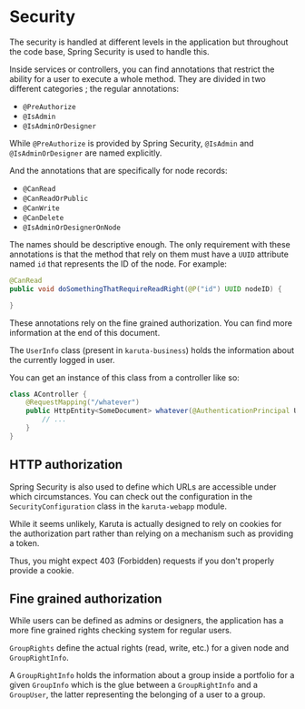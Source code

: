 # Security

The security is handled at different levels in the application but
throughout the code base, Spring Security is used to handle this.

Inside services or controllers, you can find annotations that
restrict the ability for a user to execute a whole method. They are
divided in two different categories ; the regular annotations:

* `@PreAuthorize`
* `@IsAdmin`
* `@IsAdminOrDesigner`

While `@PreAuthorize` is provided by Spring Security, `@IsAdmin`
and `@IsAdminOrDesigner` are named explicitly.

And the annotations that are specifically for node records:

* `@CanRead`
* `@CanReadOrPublic`
* `@CanWrite`
* `@CanDelete`
* `@IsAdminOrDesignerOnNode`

The names should be descriptive enough. The only requirement with these
annotations is that the method that rely on them must have a `UUID`
attribute named `id` that represents the ID of the node. For example:

~~~~java
@CanRead
public void doSomethingThatRequireReadRight(@P("id") UUID nodeID) {

}
~~~~

These annotations rely on the fine grained authorization. You can find
more information at the end of this document.

The `UserInfo` class (present in `karuta-business`) holds the information
about the currently logged in user.

You can get an instance of this class from a controller like so:

~~~java
class AController {
    @RequestMapping("/whatever")
    public HttpEntity<SomeDocument> whatever(@AuthenticationPrincipal UserInfo userInfo) {
        // ...
    }
}
~~~

## HTTP authorization

Spring Security is also used to define which URLs are accessible under
which circumstances. You can check out the configuration in the
`SecurityConfiguration` class in the `karuta-webapp` module.

While it seems unlikely, Karuta is actually designed to rely on cookies
for the authorization part rather than relying on a mechanism such as
providing a token.

Thus, you might expect 403 (Forbidden) requests if you don't properly
provide a cookie.

## Fine grained authorization

While users can be defined as admins or designers, the application has a
more fine grained rights checking system for regular users.

`GroupRights` define the actual rights (read, write, etc.) for a given
node and `GroupRightInfo`.

A `GroupRightInfo` holds the information about a group inside a portfolio
for a given `GroupInfo` which is the glue between a `GroupRightInfo` and
a `GroupUser`, the latter representing the belonging of a user to a group.
